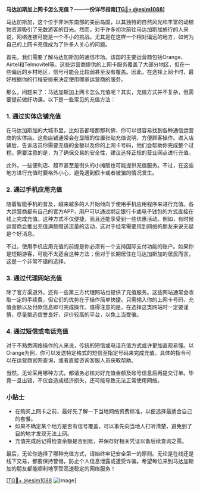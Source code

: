 **马达加斯加上网卡怎么充值？——一份详尽指南[[TG💪+ @esim1088](https://t.me/s/esim1088)]**

马达加斯加，这个位于非洲东南部的美丽岛国，以其独特的自然风光和丰富的动植物资源吸引了无数游客的目光。然而，对于许多初次前往马达加斯加旅行的人来说，网络连接可能是一个不小的挑战。尤其是在这样一个相对偏远的地方，如何为自己的上网卡充值成为了许多人关心的问题。

首先，我们需要了解马达加斯加的通信市场。该国的主要运营商包括Orange、Airtel和Telmovitel等。这些运营商提供的上网卡服务覆盖了大部分地区，但在一些偏远的乡村地区，信号可能会比较弱甚至没有覆盖。因此，在选择上网卡时，最好根据你的行程安排来决定使用哪家运营商的服务。

那么，问题来了：马达加斯加上网卡怎么充值呢？其实，充值方式并不复杂，但需要提前做好功课。以下是一些常见的充值方法：

### 1. **通过实体店铺充值**
在马达加斯加的大城市里，比如首都塔那那利佛，你可以很容易找到各种通信运营商的实体店。这些店铺通常会在显眼的位置张贴充值说明，方便顾客操作。进入店铺后，告诉店员你需要充值的金额以及你的上网卡号码，他们会帮助你完成整个过程。需要注意的是，为了确保交易的安全性，建议选择正规的营业网点进行充值。

此外，一些便利店、超市甚至是街头的小摊贩也可能提供充值服务。不过，在这些地方进行充值时要格外小心，避免遇到假卡或者被骗的情况发生。

### 2. **通过手机应用充值**
随着智能手机的普及，越来越多的人开始倾向于使用手机应用程序来进行充值。各大运营商都有自己的官方APP，用户可以通过绑定银行卡或电子钱包的方式直接在线上完成充值。这种方式不仅便捷，而且还能享受到一些优惠活动。例如，有时候运营商会推出充值满额赠送流量的活动，这对于经常需要用到网络的朋友来说无疑是个好消息。

不过，使用手机应用充值的前提是你必须有一个支持国际支付功能的账户。如果你是短期游客，可能不太适合这种方法；但对于长期居住在马达加斯加的居民而言，这是一个非常不错的选择。

### 3. **通过代理网站充值**
除了官方渠道外，还有一些第三方代理网站也提供了充值服务。这些网站通常会收取一定的手续费，但它们的优势在于操作简单快捷。只需输入你的上网卡号码、充值金额以及付款信息即可完成操作。值得注意的是，在选择这类网站时一定要谨慎，尽量挑选信誉良好、评价较高的平台，以免上当受骗。

### 4. **通过短信或电话充值**
对于不熟悉网络操作的人来说，传统的短信或电话充值方式或许更加直观易懂。以Orange为例，你可以发送特定格式的短信至指定号码来完成充值。具体的指令可以在运营商官网查询，或者直接咨询客服人员获取帮助。

当然，无论采用哪种方式，都请务必核对好充值金额及账号信息后再提交订单。毕竟一旦出错，不仅会造成经济损失，还可能导致无法正常使用网络。

### 小贴士
- 在购买上网卡之前，最好先了解一下当地网络资费标准，以便选择最适合自己的套餐。
- 如果不确定某个地方是否有信号覆盖，可以事先向当地人打听清楚，避免到了目的地才发现无法上网。
- 充值完成后记得检查余额是否到账，并保存好相关凭证以备后续查询之需。

最后，无论你选择了哪种充值方式，请始终牢记安全第一的原则。无论是在线还是线下交易，都要保持警惕，防止个人信息泄露或遭受诈骗。希望每位来到马达加斯加的朋友都能顺利地享受高速稳定的网络服务！

[[TG💪+ @esim1088](https://t.me/s/esim1088) ![Image](https://i.postimg.cc/4NQfJmqS/Snipaste-2025-05-13-00-14-12.png)]